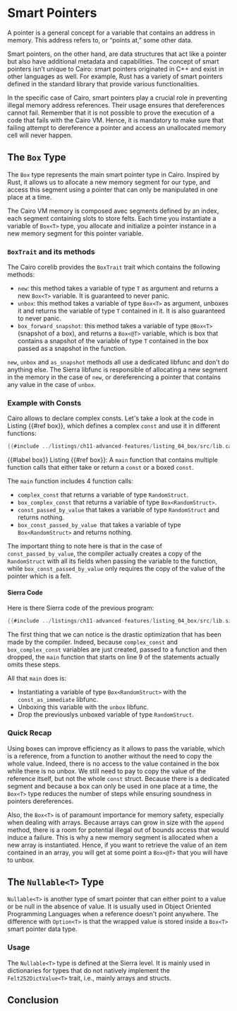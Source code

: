# Smart Pointers

A pointer is a general concept for a variable that contains an address in memory. This address refers to, or “points at,” some other data.

Smart pointers, on the other hand, are data structures that act like a pointer but also have additional metadata and capabilities. The concept of smart pointers isn’t unique to Cairo: smart pointers originated in C++ and exist in other languages as well. For example, Rust has a variety of smart pointers defined in the standard library that provide various functionalities.

In the specific case of Cairo, smart pointers play a crucial role in preventing illegal memory address references. Their usage ensures that dereferences cannot fail. Remember that it is not possible to prove the execution of a code that fails with the Cairo VM. Hence, it is mandatory to make sure that failing attempt to dereference a pointer and access an unallocated memory cell will never happen.

## The `Box` Type

The `Box` type represents the main smart pointer type in Cairo. Inspired by Rust, it allows us to allocate a new memory segment for our type, and access this segment using a pointer that can only be manipulated in one place at a time.

The Cairo VM memory is composed avec segments defined by an index, each segment containing slots to store felts. Each time you instantiate a variable of `Box<T>` type, you allocate and initialize a pointer instance in a new memory segment for this pointer variable.

### `BoxTrait` and its methods

The Cairo corelib provides the `BoxTrait` trait which contains the following methods:
- `new`: this method takes a variable of type `T` as argument and returns a new `Box<T>` variable. It is guaranteed to never panic.
- `unbox`: this method takes a variable of type `Box<T>` as argument, unboxes it and returns the variable of type `T` contained in it. It is also guaranteed to never panic.
- `box_forward_snapshot`: this method takes a variable of type `@Box<T>` (snapshot of a box), and returns a `Box<@T>` variable, which is box that contains a snapshot of the variable of type `T` contained in the box passed as a snapshot in the function.

`new`, `unbox` and `as_snapshot` methods all use a dedicated libfunc and don't do anything else. The Sierra libfunc is responsible of allocating a new segment in the memory in the case of `new`, or dereferencing a pointer that contains any value in the case of `unbox`. 

### Example with Consts

Cairo allows to declare complex consts. Let's take a look at the code in Listing {{#ref box}}, which defines a complex `const` and use it in different functions:

```rust
{{#include ../listings/ch11-advanced-features/listing_04_box/src/lib.cairo}}
```

{{#label box}}
<span class="caption">Listing {{#ref box}}: A `main` function that contains multiple function calls that either take or return a `const` or a boxed `const`.</span>

The `main` function includes 4 function calls:
- `complex_const` that returns a variable of type `RandomStruct`.
- `box_complex_const` that returns a variable of type `Box<RandomStruct>`.
- `const_passed_by_value` that takes a variable of type `RandomStruct` and returns nothing.
- `box_const_passed_by_value `that takes a variable of type `Box<RandomStruct>` and returns nothing.

The important thing to note here is that in the case of `const_passed_by_value`, the compiler actually creates a copy of the  `RandomStruct` with all its fields when passing the variable to the function, while `box_const_passed_by_value` only requires the copy of the value of the pointer which is a felt.

#### Sierra Code

Here is there Sierra code of the previous program:

```rust
{{#include ../listings/ch11-advanced-features/listing_04_box/src/lib.sierra}}
```

The first thing that we can notice is the drastic optimization that has been made by the compiler. Indeed, because `complex_const` and `box_complex_const` variables are just created, passed to a function and then dropped, the `main` function that starts on line 9 of the statements actually omits these steps.

All that `main` does is:
- Instantiating a variable of type `Box<RandomStruct>` with the `const_as_immediate` libfunc.
- Unboxing this variable with the `unbox` libfunc.
- Drop the previouslys unboxed variable of type `RandomStruct`.

### Quick Recap

Using boxes can improve efficiency as it allows to pass the variable, which is a reference, from a function to another without the need to copy the whole value. Indeed, there is no access to the value contained in the box while there is no unbox. We still need to pay to copy the value of the reference itself, but not the whole `const` struct. Because there is a dedicated segment and because a box can only be used in one place at a time, the `Box<T>` type reduces the number of steps while ensuring soundness in pointers dereferences.

Also, the `Box<T>` is of paramount importance for memory safety, especially when dealing with arrays. Because arrays can grow in size with the `append` method, there is a room for potential illegal out of bounds access that would induce a failure. This is why a new memory segment is allocated when a new array is instantiated. Hence, if you want to retrieve the value of an item contained in an array, you will get at some point a `Box<@T>` that you will have to unbox.

## The `Nullable<T>` Type

`Nullable<T>` is another type of smart pointer that can either point to a value or be null in the absence of value. It is usually used in Object Oriented Programming Languages when a reference doesn't point anywhere. The difference with `Option<T>` is that the wrapped value is stored inside a `Box<T>` smart pointer data type.

### Usage

The `Nullable<T>` type is defined at the Sierra level. It is mainly used in dictionaries for types that do not natively implement the `Felt252DictValue<T>` trait, i.e., mainly arrays and structs.

## Conclusion
